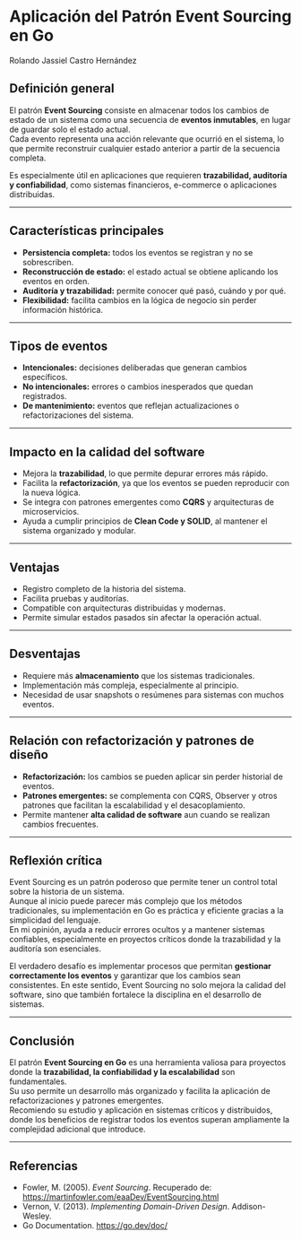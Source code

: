 # Aplicación del Patrón Event Sourcing en Go
Rolando Jassiel Castro Hernández

## Definición general
El patrón **Event Sourcing** consiste en almacenar todos los cambios de estado de un sistema como una secuencia de **eventos inmutables**, en lugar de guardar solo el estado actual.  
Cada evento representa una acción relevante que ocurrió en el sistema, lo que permite reconstruir cualquier estado anterior a partir de la secuencia completa.  

Es especialmente útil en aplicaciones que requieren **trazabilidad, auditoría y confiabilidad**, como sistemas financieros, e-commerce o aplicaciones distribuidas.

---

## Características principales
- **Persistencia completa:** todos los eventos se registran y no se sobrescriben.  
- **Reconstrucción de estado:** el estado actual se obtiene aplicando los eventos en orden.  
- **Auditoría y trazabilidad:** permite conocer qué pasó, cuándo y por qué.  
- **Flexibilidad:** facilita cambios en la lógica de negocio sin perder información histórica.  

---

## Tipos de eventos
- **Intencionales:** decisiones deliberadas que generan cambios específicos.  
- **No intencionales:** errores o cambios inesperados que quedan registrados.  
- **De mantenimiento:** eventos que reflejan actualizaciones o refactorizaciones del sistema.  

---

## Impacto en la calidad del software
- Mejora la **trazabilidad**, lo que permite depurar errores más rápido.  
- Facilita la **refactorización**, ya que los eventos se pueden reproducir con la nueva lógica.  
- Se integra con patrones emergentes como **CQRS** y arquitecturas de microservicios.  
- Ayuda a cumplir principios de **Clean Code y SOLID**, al mantener el sistema organizado y modular.  

---

## Ventajas
- Registro completo de la historia del sistema.  
- Facilita pruebas y auditorías.  
- Compatible con arquitecturas distribuidas y modernas.  
- Permite simular estados pasados sin afectar la operación actual.  

---

## Desventajas
- Requiere más **almacenamiento** que los sistemas tradicionales.  
- Implementación más compleja, especialmente al principio.  
- Necesidad de usar snapshots o resúmenes para sistemas con muchos eventos.  

---

## Relación con refactorización y patrones de diseño
- **Refactorización:** los cambios se pueden aplicar sin perder historial de eventos.  
- **Patrones emergentes:** se complementa con CQRS, Observer y otros patrones que facilitan la escalabilidad y el desacoplamiento.  
- Permite mantener **alta calidad de software** aun cuando se realizan cambios frecuentes.  

---

## Reflexión crítica
Event Sourcing es un patrón poderoso que permite tener un control total sobre la historia de un sistema.  
Aunque al inicio puede parecer más complejo que los métodos tradicionales, su implementación en Go es práctica y eficiente gracias a la simplicidad del lenguaje.  
En mi opinión, ayuda a reducir errores ocultos y a mantener sistemas confiables, especialmente en proyectos críticos donde la trazabilidad y la auditoría son esenciales.  

El verdadero desafío es implementar procesos que permitan **gestionar correctamente los eventos** y garantizar que los cambios sean consistentes. En este sentido, Event Sourcing no solo mejora la calidad del software, sino que también fortalece la disciplina en el desarrollo de sistemas.

---

## Conclusión
El patrón **Event Sourcing en Go** es una herramienta valiosa para proyectos donde la **trazabilidad, la confiabilidad y la escalabilidad** son fundamentales.  
Su uso permite un desarrollo más organizado y facilita la aplicación de refactorizaciones y patrones emergentes.  
Recomiendo su estudio y aplicación en sistemas críticos y distribuidos, donde los beneficios de registrar todos los eventos superan ampliamente la complejidad adicional que introduce.

---

## Referencias
- Fowler, M. (2005). *Event Sourcing*. Recuperado de: https://martinfowler.com/eaaDev/EventSourcing.html  
- Vernon, V. (2013). *Implementing Domain-Driven Design*. Addison-Wesley.  
- Go Documentation. https://go.dev/doc/
